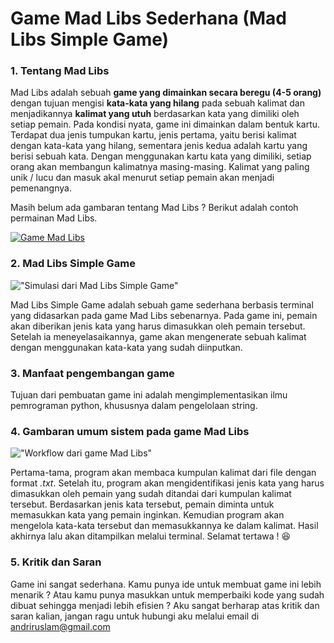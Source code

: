# Game Mad Libs Sederhana (Mad Libs Simple Game)

### 1. Tentang Mad Libs
Mad Libs adalah sebuah **game yang dimainkan secara beregu (4-5 orang)** dengan tujuan mengisi **kata-kata yang hilang** pada sebuah kalimat dan menjadikannya **kalimat yang utuh** berdasarkan kata yang dimiliki oleh setiap pemain. Pada kondisi nyata, game ini dimainkan dalam bentuk kartu. Terdapat dua jenis tumpukan kartu, jenis pertama, yaitu berisi kalimat dengan kata-kata yang hilang, sementara jenis kedua adalah kartu yang berisi sebuah kata. Dengan menggunakan kartu kata yang dimiliki, setiap orang akan membangun kalimatnya masing-masing. Kalimat yang paling unik / lucu dan masuk akal menurut setiap pemain akan menjadi pemenangnya.

Masih belum ada gambaran tentang Mad Libs ? Berikut adalah contoh permainan Mad Libs.

[![Game Mad Libs](https://img.youtube.com/vi/O4GsCfJDU0c/0.jpg)](https://www.youtube.com/watch?v=O4GsCfJDU0c)

### 2. Mad Libs Simple Game

!["Simulasi dari Mad Libs Simple Game"](/simple-mad-libs-game/Mad-Libs-Project/Resource/img/Mad_Libs_Game_1.jpg)

Mad Libs Simple Game adalah sebuah game sederhana berbasis terminal yang didasarkan pada game Mad Libs sebenarnya. Pada game ini, pemain akan diberikan jenis kata yang harus dimasukkan oleh pemain tersebut. Setelah ia meneyelasaikannya, game akan mengenerate sebuah kalimat dengan menggunakan kata-kata yang sudah diinputkan.

### 3. Manfaat pengembangan game

Tujuan dari pembuatan game ini adalah mengimplementasikan ilmu pemrograman python, khususnya dalam pengelolaan string.

### 4. Gambaran umum sistem pada game Mad Libs

!["Workflow dari game Mad Libs"](/simple-mad-libs-game/Mad-Libs-Project/Resource/img/How_mad_libs_project_works.png)

Pertama-tama, program akan membaca kumpulan kalimat dari file dengan format _.txt_. Setelah itu, program akan mengidentifikasi jenis kata yang harus dimasukkan oleh pemain yang sudah ditandai dari kumpulan kalimat tersebut. Berdasarkan jenis kata tersebut, pemain diminta untuk memasukkan kata yang pemain inginkan. Kemudian program akan mengelola kata-kata tersebut dan memasukkannya ke dalam kalimat. Hasil akhirnya lalu akan ditampilkan melalui terminal. Selamat tertawa ! 😆

### 5. Kritik dan Saran
Game ini sangat sederhana. Kamu punya ide untuk membuat game ini lebih menarik ? Atau kamu punya masukkan untuk memperbaiki kode yang sudah dibuat sehingga menjadi lebih efisien ?
Aku sangat berharap atas kritik dan saran kalian, jangan ragu untuk hubungi aku melalui email di andriruslam@gmail.com 